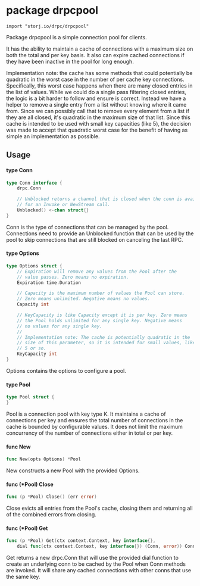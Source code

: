 # package drpcpool

`import "storj.io/drpc/drpcpool"`

Package drpcpool is a simple connection pool for clients.

It has the ability to maintain a cache of connections with a maximum size on
both the total and per key basis. It also can expire cached connections if they
have been inactive in the pool for long enough.

Implementation note: the cache has some methods that could potentially be
quadratic in the worst case in the number of per cache key connections.
Specifically, this worst case happens when there are many closed entries in the
list of values. While we could do a single pass filtering closed entries, the
logic is a bit harder to follow and ensure is correct. Instead we have a helper
to remove a single entry from a list without knowing where it came from. Since
we can possibly call that to remove every element from a list if they are all
closed, it's quadratic in the maximum size of that list. Since this cache is
intended to be used with small key capacities (like 5), the decision was made to
accept that quadratic worst case for the benefit of having as simple an
implementation as possible.

## Usage

#### type Conn

```go
type Conn interface {
	drpc.Conn

	// Unblocked returns a channel that is closed when the conn is available
	// for an Invoke or NewStream call.
	Unblocked() <-chan struct{}
}
```

Conn is the type of connections that can be managed by the pool. Connections
need to provide an Unblocked function that can be used by the pool to skip
connections that are still blocked on canceling the last RPC.

#### type Options

```go
type Options struct {
	// Expiration will remove any values from the Pool after the
	// value passes. Zero means no expiration.
	Expiration time.Duration

	// Capacity is the maximum number of values the Pool can store.
	// Zero means unlimited. Negative means no values.
	Capacity int

	// KeyCapacity is like Capacity except it is per key. Zero means
	// the Pool holds unlimited for any single key. Negative means
	// no values for any single key.
	//
	// Implementation note: The cache is potentially quadratic in the
	// size of this parameter, so it is intended for small values, like
	// 5 or so.
	KeyCapacity int
}
```

Options contains the options to configure a pool.

#### type Pool

```go
type Pool struct {
}
```

Pool is a connection pool with key type K. It maintains a cache of connections
per key and ensures the total number of connections in the cache is bounded by
configurable values. It does not limit the maximum concurrency of the number of
connections either in total or per key.

#### func  New

```go
func New(opts Options) *Pool
```
New constructs a new Pool with the provided Options.

#### func (*Pool) Close

```go
func (p *Pool) Close() (err error)
```
Close evicts all entries from the Pool's cache, closing them and returning all
of the combined errors from closing.

#### func (*Pool) Get

```go
func (p *Pool) Get(ctx context.Context, key interface{},
	dial func(ctx context.Context, key interface{}) (Conn, error)) Conn
```
Get returns a new drpc.Conn that will use the provided dial function to create
an underlying conn to be cached by the Pool when Conn methods are invoked. It
will share any cached connections with other conns that use the same key.
